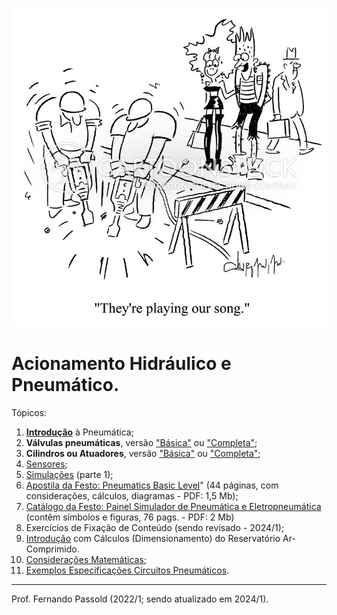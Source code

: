 ![music-our_song-special_songs-jackhammer-workmen-alternative_music-vsh0278_low](figuras/music-our_song-special_songs-jackhammer-workmen-alternative_music-vsh0278_low.jpeg)

# Acionamento Hidráulico e Pneumático.

Tópicos:

1. [**Introdução**](https://fpassold.github.io/Pneumatica/intro_pneumatica.html) à Pneumática;
2. **Válvulas pneumáticas**, versão ["Básica"](https://fpassold.github.io/Pneumatica/valvulas_basic.html) ou ["Completa"](https://fpassold.github.io/Pneumatica/valvulas.html);
3. **Cilindros ou Atuadores**, versão ["Básica"](https://fpassold.github.io/Pneumatica/cilindros_basic.html) ou ["Completa"](https://fpassold.github.io/Pneumatica/cilindros.html);
4. [Sensores](https://fpassold.github.io/Pneumatica/sensores.html);
5. [Simulações](https://fpassold.github.io/Pneumatica/simulacao_01.html) (parte 1);
6. [Apostila da Festo: Pneumatics Basic Level](Festo_Workbook_TP_101-Pneumatics_Basic_Level.pdf)" (44 páginas, com considerações, cálculos, diagramas - PDF: 1,5 Mb);
7. [Catálogo da Festo: Painel Simulador de Pneumática e Eletropneumática](Painel_Simulador_Pneumatica_Eletropneumatica.pdf) (contêm símbolos e figuras, 76 pags. - PDF: 2 Mb)
8. Exercícios de Fixação de Conteúdo (sendo revisado - 2024/1)<!-- (https://fpassold.github.io/Pneumatica/exercicios_2.html) -->;
9. [Introdução](apostila_pneumatica.pdf) com Cálculos (Dimensionamento) do Reservatório Ar-Comprimido.
10. [Considerações Matemáticas](https://fpassold.github.io/Pneumatica/calculos_pneumo.html);
11. [Exemplos Especificações Circuitos Pneumáticos](https://fpassold.github.io/Pneumatica/exercicios_1.html).

------

Prof. Fernando Passold (2022/1; sendo atualizado em 2024/1).